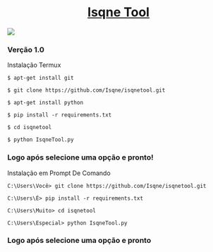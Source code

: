 <h1 align="center">
    <a href="https://github.com/Isqne/isqnetool">Isqne Tool</a>
</h1>
<img src="https://img.shields.io/github/stars/Isqne/isqnetool?color=000000&logo=github&style=for-the-badge">

### Verção 1.0

Instalação Termux
```
$ apt-get install git

$ git clone https://github.com/Isqne/isqnetool.git

$ apt-get install python

$ pip install -r requirements.txt

$ cd isqnetool

$ python IsqneTool.py
```

### Logo após selecione uma opção e pronto!

Instalação em Prompt De Comando

```
C:\Users\Você> git clone https://github.com/Isqne/isqnetool.git

C:\Users\É> pip install -r requirements.txt

C:\Users\Muito> cd isqnetool

C:\Users\Especial> python IsqneTool.py
```

### Logo após selecione uma opção e pronto
